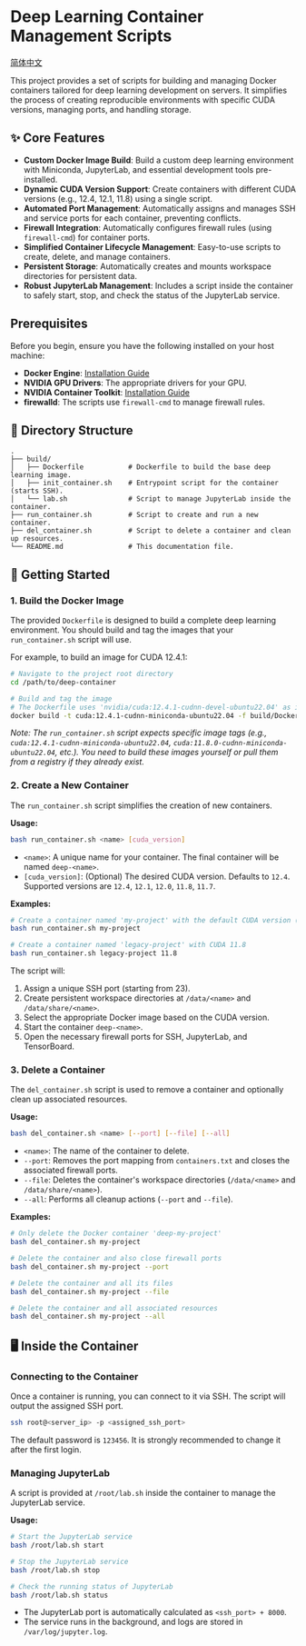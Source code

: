 # Deep Learning Container Management Scripts
[简体中文](README_zh-CN.md)

This project provides a set of scripts for building and managing Docker containers tailored for deep learning development on servers. It simplifies the process of creating reproducible environments with specific CUDA versions, managing ports, and handling storage.

## ✨ Core Features

- **Custom Docker Image Build**: Build a custom deep learning environment with Miniconda, JupyterLab, and essential development tools pre-installed.
- **Dynamic CUDA Version Support**: Create containers with different CUDA versions (e.g., 12.4, 12.1, 11.8) using a single script.
- **Automated Port Management**: Automatically assigns and manages SSH and service ports for each container, preventing conflicts.
- **Firewall Integration**: Automatically configures firewall rules (using `firewall-cmd`) for container ports.
- **Simplified Container Lifecycle Management**: Easy-to-use scripts to create, delete, and manage containers.
- **Persistent Storage**: Automatically creates and mounts workspace directories for persistent data.
- **Robust JupyterLab Management**: Includes a script inside the container to safely start, stop, and check the status of the JupyterLab service.

##  Prerequisites

Before you begin, ensure you have the following installed on your host machine:
- **Docker Engine**: [Installation Guide](https://docs.docker.com/engine/install/)
- **NVIDIA GPU Drivers**: The appropriate drivers for your GPU.
- **NVIDIA Container Toolkit**: [Installation Guide](https://docs.nvidia.com/datacenter/cloud-native/container-toolkit/latest/install-guide.html)
- **firewalld**: The scripts use `firewall-cmd` to manage firewall rules.

## 📂 Directory Structure

```
.
├── build/
│   ├── Dockerfile           # Dockerfile to build the base deep learning image.
│   ├── init_container.sh    # Entrypoint script for the container (starts SSH).
│   └── lab.sh               # Script to manage JupyterLab inside the container.
├── run_container.sh         # Script to create and run a new container.
├── del_container.sh         # Script to delete a container and clean up resources.
└── README.md                # This documentation file.
```

## 🚀 Getting Started

### 1. Build the Docker Image

The provided `Dockerfile` is designed to build a complete deep learning environment. You should build and tag the images that your `run_container.sh` script will use.

For example, to build an image for CUDA 12.4.1:

```bash
# Navigate to the project root directory
cd /path/to/deep-container

# Build and tag the image
# The Dockerfile uses 'nvidia/cuda:12.4.1-cudnn-devel-ubuntu22.04' as its base
docker build -t cuda:12.4.1-cudnn-miniconda-ubuntu22.04 -f build/Dockerfile .
```

*Note: The `run_container.sh` script expects specific image tags (e.g., `cuda:12.4.1-cudnn-miniconda-ubuntu22.04`, `cuda:11.8.0-cudnn-miniconda-ubuntu22.04`, etc.). You need to build these images yourself or pull them from a registry if they already exist.*

### 2. Create a New Container

The `run_container.sh` script simplifies the creation of new containers.

**Usage:**
```bash
bash run_container.sh <name> [cuda_version]
```

- `<name>`: A unique name for your container. The final container will be named `deep-<name>`.
- `[cuda_version]`: (Optional) The desired CUDA version. Defaults to `12.4`. Supported versions are `12.4`, `12.1`, `12.0`, `11.8`, `11.7`.

**Examples:**

```bash
# Create a container named 'my-project' with the default CUDA version (12.4)
bash run_container.sh my-project

# Create a container named 'legacy-project' with CUDA 11.8
bash run_container.sh legacy-project 11.8
```

The script will:
1.  Assign a unique SSH port (starting from 23).
2.  Create persistent workspace directories at `/data/<name>` and `/data/share/<name>`.
3.  Select the appropriate Docker image based on the CUDA version.
4.  Start the container `deep-<name>`.
5.  Open the necessary firewall ports for SSH, JupyterLab, and TensorBoard.

### 3. Delete a Container

The `del_container.sh` script is used to remove a container and optionally clean up associated resources.

**Usage:**
```bash
bash del_container.sh <name> [--port] [--file] [--all]
```
- `<name>`: The name of the container to delete.
- `--port`: Removes the port mapping from `containers.txt` and closes the associated firewall ports.
- `--file`: Deletes the container's workspace directories (`/data/<name>` and `/data/share/<name>`).
- `--all`: Performs all cleanup actions (`--port` and `--file`).

**Examples:**

```bash
# Only delete the Docker container 'deep-my-project'
bash del_container.sh my-project

# Delete the container and also close firewall ports
bash del_container.sh my-project --port

# Delete the container and all its files
bash del_container.sh my-project --file

# Delete the container and all associated resources
bash del_container.sh my-project --all
```

## 🖥️ Inside the Container

### Connecting to the Container

Once a container is running, you can connect to it via SSH. The script will output the assigned SSH port.

```bash
ssh root@<server_ip> -p <assigned_ssh_port>
```
The default password is `123456`. It is strongly recommended to change it after the first login.

### Managing JupyterLab

A script is provided at `/root/lab.sh` inside the container to manage the JupyterLab service.

**Usage:**
```bash
# Start the JupyterLab service
bash /root/lab.sh start

# Stop the JupyterLab service
bash /root/lab.sh stop

# Check the running status of JupyterLab
bash /root/lab.sh status
```
- The JupyterLab port is automatically calculated as `<ssh_port> + 8000`.
- The service runs in the background, and logs are stored in `/var/log/jupyter.log`.
